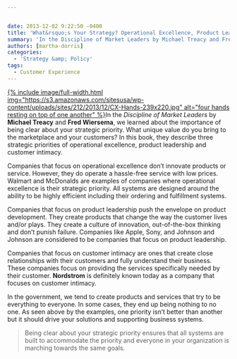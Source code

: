```yaml
---


date: 2013-12-02 9:22:50 -0400
title: 'What&rsquo;s Your Strategy? Operational Excellence, Product Leadership or Customer Intimacy?'
summary: 'In the Discipline of Market Leaders by Michael Treacy and Fred Wiersema, we learned about the importance of being clear about your strategic priority. &nbsp;What unique value do you bring to the marketplace and your customers? &nbsp;In this book, they describe three strategic priorities of'
authors: [martha-dorris]
categories:
  - 'Strategy &amp; Policy'
tags:
  - Customer Experience
---
```


<p dir="ltr">
  <a href="https://s3.amazonaws.com/sitesusa/wp-content/uploads/sites/212/2013/12/CX-Hands-239x220.jpg">
{% include image/full-width.html img="https://s3.amazonaws.com/sitesusa/wp-content/uploads/sites/212/2013/12/CX-Hands-239x220.jpg" alt="four hands resting on top of one another" %}</a>In the <em>Discipline of Market Leaders</em> by <strong>Michael Treacy</strong> and <strong>Fred Wiersema</strong>, we learned about the importance of being clear about your strategic priority.  What unique value do you bring to the marketplace and your customers?  In this book, they describe three strategic priorities of operational excellence, product leadership and customer intimacy.
</p>

<p dir="ltr">
  Companies that focus on operational excellence don’t innovate products or service. However, they do operate a hassle-free service with low prices.  Walmart and McDonalds are examples of companies where operational excellence is their strategic priority.  All systems are designed around the ability to be highly efficient including their ordering and fulfillment systems.
</p>

<p dir="ltr">
  Companies that focus on product leadership push the envelope on product development. They create products that change the way the customer lives and/or plays.  They create a culture of innovation, out-of-the-box thinking and don’t punish failure.  Companies like Apple, Sony, and Johnson and Johnson are considered to be companies that focus on product leadership.
</p>

<p dir="ltr">
  Companies that focus on customer intimacy are ones that create close relationships with their customers and fully understand their business. These companies focus on providing the services specifically needed by their customer.  <strong>Nordstrom</strong> is definitely known today as a company that focuses on customer intimacy.
</p>

In the government, we tend to create products and services that try to be everything to everyone.  In some cases, they end up being nothing to no one.   As seen above by the examples, one priority isn’t better than another but it should drive your solutions and supporting business systems.

> Being clear about your strategic priority ensures that all systems are built to accommodate the priority and everyone in your organization is marching towards the same goals.